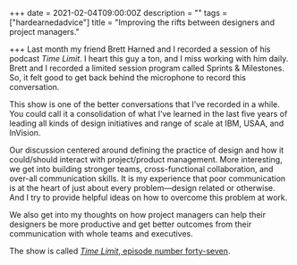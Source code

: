 +++
date = 2021-02-04T09:00:00Z
description = ""
tags = ["hardearnedadvice"]
title = "Improving the rifts between designers and project managers."

+++
Last month my friend Brett Harned and I recorded a session of his podcast _Time Limit_. I heart this guy a ton, and I miss working with him daily. Brett and I recorded a limited session program called Sprints & Milestones. So, it felt good to get back behind the microphone to record this conversation.

This show is one of the better conversations that I’ve recorded in a while. You could call it a consolidation of what I’ve learned in the last five years of leading all kinds of design initiatives and range of scale at IBM, USAA, and InVision.

Our discussion centered around defining the practice of design and how it could/should interact with project/product management. More interesting, we get into building stronger teams, cross-functional collaboration, and over-all communication skills. It is my experience that poor communication is at the heart of just about every problem—design related or otherwise. And I try to provide helpful ideas on how to overcome this problem at work.  
  
We also get into my thoughts on how project managers can help their designers be more productive and get better outcomes from their communication with whole teams and executives.

The show is called [_Time Limit_, episode number forty-seven](https://www.teamgantt.com/time-limit-podcast/creative-design-project-management-with-greg-storey).